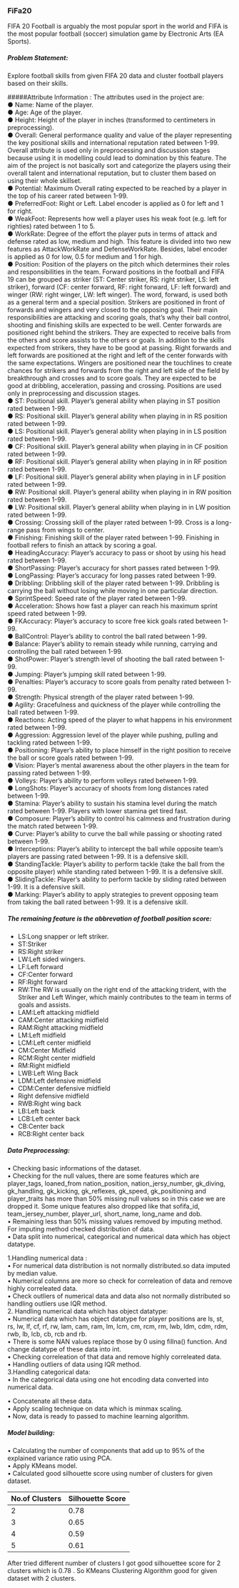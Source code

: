 ### FiFa20

FIFA 20 Football is arguably the most popular sport in the world and FIFA is the most popular football (soccer) simulation game by Electronic Arts (EA Sports).<br>
##### Problem Statement:
Explore football skills from given FIFA 20 data and cluster football players based on their skills.<br>

#####Attribute Information : 
The attributes used in the project are:<br>
●	Name: Name of the player. <br>
●	Age: Age of the player.<br>
●	Height: Height of the player in inches (transformed to centimeters in preprocessing).<br>
●	Overall: General performance quality and value of the player representing the key positional skills and international reputation rated between 1-99. Overall attribute is used only in preprocessing and discussion stages because using it in modelling could lead to domination by this feature. The aim of the project is not basically sort and categorize the players using their overall talent and international reputation, but to cluster them based on using their whole skillset.<br>
●	Potential: Maximum Overall rating expected to be reached by a player in the top of his career rated between 1-99.<br>
●	PreferredFoot: Right or Left. Label encoder is applied as 0 for left and 1 for right.<br>
●	WeakFoot: Represents how well a player uses his weak foot (e.g. left for righties) rated between 1 to 5.<br>
●	WorkRate: Degree of the effort the player puts in terms of attack and defense rated as low, medium and high. This feature is divided into two new features as AttackWorkRate and DefenseWorkRate. Besides, label encoder is applied as 0 for low, 0.5 for medium and 1 for high.<br>
●	Position: Position of the players on the pitch which determines their roles and responsibilities in the team. Forward positions in the football and FIFA 19 can be grouped as striker (ST: Center striker, RS: right striker, LS: left striker), forward (CF: center forward, RF: right forward, LF: left forward) and winger (RW: right winger, LW: left winger). The word, forward, is used both as a general term and a special position. Strikers are positioned in front of forwards and wingers and very closed to the opposing goal. Their main responsibilities are attacking and scoring goals, that’s why their ball control, shooting and finishing skills are expected to be well. Center forwards are positioned right behind the strikers. They are expected to receive balls from the others and score assists to the others or goals. In addition to the skills expected from strikers, they have to be good at passing. Right forwards and left forwards are positioned at the right and left of the center forwards with the same expectations. Wingers are positioned near the touchlines to create chances for strikers and forwards from the right and left side of the field by breakthrough and crosses and to score goals. They are expected to be good at dribbling, acceleration, passing and crossing. Positions are used only in preprocessing and discussion stages. <br>
●	ST: Positional skill. Player’s general ability when playing in ST position rated between 1-99.<br>
●	RS: Positional skill. Player’s general ability when playing in in RS position rated between 1-99.<br>
●	LS: Positional skill. Player’s general ability when playing in in LS position rated between 1-99.<br>
●	CF: Positional skill. Player’s general ability when playing in in CF position rated between 1-99.<br>
●	RF: Positional skill. Player’s general ability when playing in in RF position rated between 1-99.<br>
●	LF: Positional skill. Player’s general ability when playing in in LF position rated between 1-99.<br>
●	RW: Positional skill. Player’s general ability when playing in in RW position rated between 1-99.<br>
●	LW: Positional skill. Player’s general ability when playing in in LW position rated between 1-99.<br>
●	Crossing: Crossing skill of the player rated between 1-99. Cross is a long-range pass from wings to center.<br>
●	Finishing: Finishing skill of the player rated between 1-99. Finishing in football refers to finish an attack by scoring a goal.<br>
●	HeadingAccuracy: Player’s accuracy to pass or shoot by using his head rated between 1-99.<br>
●	ShortPassing: Player’s accuracy for short passes rated between 1-99.<br>
●	LongPassing: Player’s accuracy for long passes rated between 1-99.<br>
●	Dribbling: Dribbling skill of the player rated between 1-99. Dribbling is carrying the ball without losing while moving in one particular direction.<br>
●	SprintSpeed: Speed rate of the player rated between 1-99.<br>
●	Acceleration: Shows how fast a player can reach his maximum sprint speed rated between 1-99.<br>
●	FKAccuracy: Player’s accuracy to score free kick goals rated between 1-99.<br>
●	BallControl: Player’s ability to control the ball rated between 1-99.<br>
●	Balance: Player’s ability to remain steady while running, carrying and controlling the ball rated between 1-99.<br>
●	ShotPower: Player’s strength level of shooting the ball rated between 1-99.<br>
●	Jumping: Player’s jumping skill rated between 1-99.<br>
●	Penalties: Player’s accuracy to score goals from penalty rated between 1-99.<br>
●	Strength: Physical strength of the player rated between 1-99.<br>
●	Agility: Gracefulness and quickness of the player while controlling the ball rated between 1-99.<br>
●	Reactions: Acting speed of the player to what happens in his environment rated between 1-99.<br>
●	Aggression: Aggression level of the player while pushing, pulling and tackling rated between 1-99.<br>
●	Positioning: Player’s ability to place himself in the right position to receive the ball or score goals rated between 1-99.<br>
●	Vision: Player’s mental awareness about the other players in the team for passing rated between 1-99.<br>
●	Volleys: Player’s ability to perform volleys rated between 1-99.<br>
●	LongShots: Player’s accuracy of shoots from long distances rated between 1-99.<br>
●	Stamina: Player’s ability to sustain his stamina level during the match rated between 1-99. Players with lower stamina get tired fast.<br>
●	Composure: Player’s ability to control his calmness and frustration during the match rated between 1-99.<br>
●	Curve: Player’s ability to curve the ball while passing or shooting rated between 1-99.<br>
●	Interceptions: Player’s ability to intercept the ball while opposite team’s players are passing rated between 1-99. It is a defensive skill.<br>
●	StandingTackle: Player’s ability to perform tackle (take the ball from the opposite player) while standing rated between 1-99. It is a defensive skill.<br>
●	SlidingTackle: Player’s ability to perform tackle by sliding rated between 1-99. It is a defensive skill.<br>
●	Marking: Player’s ability to apply strategies to prevent opposing team from taking the ball rated between 1-99. It is a defensive skill.  <br>

##### The remaining feature is the abbrevation of football position score:
* LS:Long snapper or left striker.
* ST:Striker
* RS:Right striker
* LW:Left sided wingers.
* LF:Left forward
* CF:Center forward
* RF:Right forward
* RW:The RW is usually on the right end of the attacking trident, with the Striker and Left Winger, which mainly contributes to the team in terms of goals and assists.
* LAM:Left attacking midfield
* CAM:Center attacking midfield
* RAM:Right attacking midfield
* LM:Left midfield
* LCM:Left center midfield
* CM:Center Midfield
* RCM:Right center midfield
* RM:Right midfield
* LWB:Left Wing Back
* LDM:Left defensive midfield
* CDM:Center defensive midfield
* Right defensive midfield
* RWB:Right wing back
* LB:Left back
* LCB:Left center back
* CB:Center back
* RCB:Right center back

##### Data Preprocessing:

•	Checking basic informations of the dataset.<br>
•	Checking for the null values, there are some features which are player_tags, loaned_from nation_position, nation_jersy_number, gk_diving, gk_handling, gk_kicking, gk_reflexes, gk_speed, gk_positioning and player_traits has more than 50% missing null values so in this case we are dropped it. Some unique features also dropped like that sofifa_id, team_jersey_number, player_url, short_name, long_name and dob.<br>
•	Remaining less than 50% missing values removed by imputing method. For imputing method checked distribution of data. <br>
•	Data split into numerical, categorical and numerical data which has object datatype.<br>

1.Handling numerical data :<br>
•	For numerical data distribution is not normally distributed.so data imputed by median value.<br>
•	Numerical columns are more so check for correleation of data and remove highly correleated data.<br>
•	Check outliers of numerical data and data also not normally distributed so handling outliers use IQR method.<br>
2. Handling numerical data which has object datatype:<br>
•	Numerical data which has object datatype for player positions are ls, st, rs,  lw, lf, cf, rf, rw, lam, cam, ram, lm, lcm, cm, rcm, rm, lwb, ldm, cdm, rdm, rwb, lb, lcb, cb, rcb and rb.<br>
•	There is some NAN values replace those by 0 using fillna() function. And change datatype of these data into int.<br>
•	Checking correleation of that data and remove highly correleated data.<br>
•	Handling outliers of data using IQR method.<br>
3.Handling categorical data:<br>
•	In the categorical data using one hot encoding data converted into numerical data.<br>

•	Concatenate all these data.<br>
•	Apply scaling technique on data which is minmax scaling.<br>
•	Now, data is ready to passed to machine learning algorithm.<br>

##### Model building:
•	Calculating the number of components that add up to 95% of the explained variance ratio using PCA.<br>
•	Apply KMeans model.<br>
•	Calculated good silhouette score using number of clusters for given dataset.<br>

|No.of Clusters|Silhouette Score|
|---------------|---------------|
|2|0.78|
|3|0.65|
|4|0.59|
|5|0.61|

After tried different number of clusters I got good silhouettee score for 2 clusters which is 0.78 . So KMeans Clustering Algorithm good for given dataset with 2 clusters.

